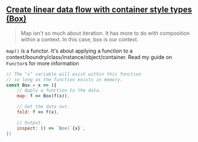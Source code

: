 ## [Create linear data flow with container style types (Box)](https://egghead.io/lessons/javascript-linear-data-flow-with-container-style-types-box)

> Map isn't so much about iteration. It has more to do with composition within a context. In this case, box is our context.

`map()` is a functor. It's about applying a function to a context/boundry/class/instance/object/container. Read my guide on `Functor`s for more information

```js
// The "x" variable will exist within this function
// so long as the function exists in memory.
const Box = x => ({
	// Apply a function to the data.
	map: f => Box(f(x)),

	// Get the data out.
	fold: f => f(x),

	// Output.
	inspect: () => `Box(`{x}`,
})
```
